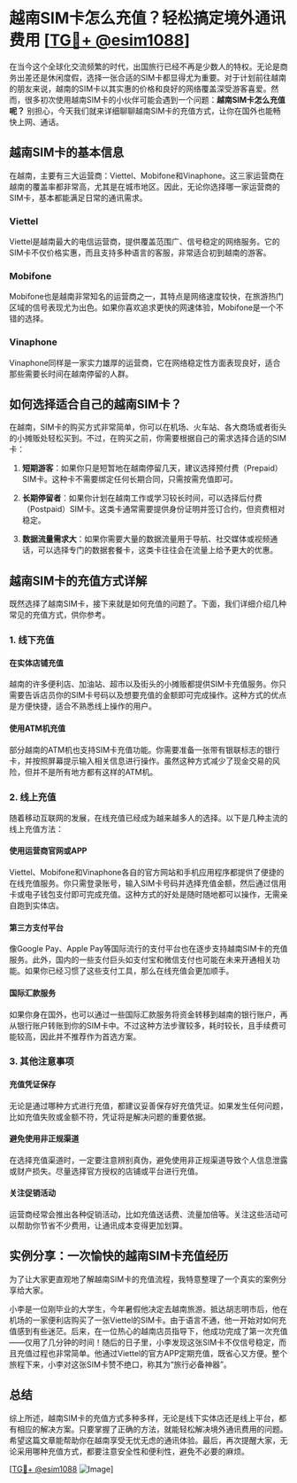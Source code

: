 # 越南SIM卡怎么充值？轻松搞定境外通讯费用 [[TG💪+ @esim1088](https://t.me/s/esim1088)]

在当今这个全球化交流频繁的时代，出国旅行已经不再是少数人的特权。无论是商务出差还是休闲度假，选择一张合适的SIM卡都显得尤为重要。对于计划前往越南的朋友来说，越南的SIM卡以其实惠的价格和良好的网络覆盖深受游客喜爱。然而，很多初次使用越南SIM卡的小伙伴可能会遇到一个问题：**越南SIM卡怎么充值呢？** 别担心，今天我们就来详细聊聊越南SIM卡的充值方式，让你在国外也能畅快上网、通话。

## 越南SIM卡的基本信息

在越南，主要有三大运营商：Viettel、Mobifone和Vinaphone。这三家运营商在越南的覆盖率都非常高，尤其是在城市地区。因此，无论你选择哪一家运营商的SIM卡，基本都能满足日常的通讯需求。

### Viettel
Viettel是越南最大的电信运营商，提供覆盖范围广、信号稳定的网络服务。它的SIM卡不仅价格实惠，而且支持多种语言的客服，非常适合初到越南的游客。

### Mobifone
Mobifone也是越南非常知名的运营商之一，其特点是网络速度较快，在旅游热门区域的信号表现尤为出色。如果你喜欢追求更快的网速体验，Mobifone是一个不错的选择。

### Vinaphone
Vinaphone同样是一家实力雄厚的运营商，它在网络稳定性方面表现良好，适合那些需要长时间在越南停留的人群。

## 如何选择适合自己的越南SIM卡？

在越南，SIM卡的购买方式非常简单，你可以在机场、火车站、各大商场或者街头的小摊贩处轻松买到。不过，在购买之前，你需要根据自己的需求选择合适的SIM卡：

1. **短期游客**：如果你只是短暂地在越南停留几天，建议选择预付费（Prepaid）SIM卡。这种卡不需要绑定任何长期合同，只需按需充值即可。
   
2. **长期停留者**：如果你计划在越南工作或学习较长时间，可以选择后付费（Postpaid）SIM卡。这类卡通常需要提供身份证明并签订合约，但资费相对稳定。

3. **数据流量需求大**：如果你需要大量的数据流量用于导航、社交媒体或视频通话，可以选择专门的数据套餐卡，这类卡往往会在流量上给予更大的优惠。

## 越南SIM卡的充值方式详解

既然选择了越南SIM卡，接下来就是如何充值的问题了。下面，我们详细介绍几种常见的充值方式，供你参考。

### 1. 线下充值

#### 在实体店铺充值
越南的许多便利店、加油站、超市以及街头的小摊贩都提供SIM卡充值服务。你只需要告诉店员你的SIM卡号码以及想要充值的金额即可完成操作。这种方式的优点是方便快捷，适合不熟悉线上操作的用户。

#### 使用ATM机充值
部分越南的ATM机也支持SIM卡充值功能。你需要准备一张带有银联标志的银行卡，并按照屏幕提示输入相关信息进行操作。虽然这种方式减少了现金交易的风险，但并不是所有地方都有这样的ATM机。

### 2. 线上充值

随着移动互联网的发展，在线充值已经成为越来越多人的选择。以下是几种主流的线上充值方法：

#### 使用运营商官网或APP
Viettel、Mobifone和Vinaphone各自的官方网站和手机应用程序都提供了便捷的在线充值服务。你只需登录账号，输入SIM卡号码并选择充值金额，然后通过信用卡或电子钱包支付即可完成充值。这种方式的好处是随时随地都可以操作，无需亲自跑到实体店。

#### 第三方支付平台
像Google Pay、Apple Pay等国际流行的支付平台也在逐步支持越南SIM卡的充值服务。此外，国内的一些支付巨头如支付宝和微信支付也可能在未来开通相关功能。如果你已经习惯了这些支付工具，那么在线充值会更加顺手。

#### 国际汇款服务
如果你身在国外，也可以通过一些国际汇款服务将资金转移到越南的银行账户，再从银行账户转账到你的SIM卡中。不过这种方法步骤较多，耗时较长，且手续费可能较高，因此并不推荐作为首选方案。

### 3. 其他注意事项

#### 充值凭证保存
无论是通过哪种方式进行充值，都建议妥善保存好充值凭证。如果发生任何问题，比如充值失败或金额不符，凭证将是解决问题的重要依据。

#### 避免使用非正规渠道
在选择充值渠道时，一定要注意辨别真伪，避免使用非正规渠道导致个人信息泄露或财产损失。尽量选择官方授权的店铺或平台进行充值。

#### 关注促销活动
运营商经常会推出各种促销活动，比如充值送话费、流量加倍等。关注这些活动可以帮助你节省不少费用，让通讯成本变得更加划算。

## 实例分享：一次愉快的越南SIM卡充值经历

为了让大家更直观地了解越南SIM卡的充值流程，我特意整理了一个真实的案例分享给大家。

小李是一位刚毕业的大学生，今年暑假他决定去越南旅游。抵达胡志明市后，他在机场的一家便利店购买了一张Viettel的SIM卡。由于语言不通，他一开始对如何充值感到有些迷茫。后来，在一位热心的越南店员指导下，他成功完成了第一次充值——仅用了几分钟的时间！随后的日子里，小李发现这张SIM卡不仅信号稳定，而且充值过程也非常简单。他通过Viettel的官方APP定期充值，既省心又方便。整个旅程下来，小李对这张SIM卡赞不绝口，称其为“旅行必备神器”。

## 总结

综上所述，越南SIM卡的充值方式多种多样，无论是线下实体店还是线上平台，都有相应的解决方案。只要掌握了正确的方法，就能轻松解决境外通讯费用的问题。希望这篇文章能帮助你在越南享受无忧无虑的通讯体验。最后，再次提醒大家，无论采用哪种充值方式，都要注意安全性和便利性，避免不必要的麻烦。

[[TG💪+ @esim1088](https://t.me/s/esim1088) ![Image](https://i.postimg.cc/4NQfJmqS/Snipaste-2025-05-13-00-14-12.png)]